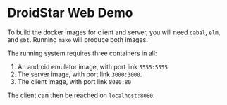 # DroidStar Web Demo #

To build the docker images for client and server, you will need
`cabal`, `elm`, and `sbt`.  Running `make` will produce both images.

The running system requires three containers in all:

1. An android emulator image, with port link `5555:5555`
2. The server image, with port link `3000:3000`.
3. The client image, with port link `8080:80`

The client can then be reached on `localhost:8080`.
